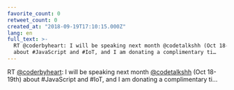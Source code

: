 ```yaml
---
favorite_count: 0
retweet_count: 0
created_at: "2018-09-19T17:10:15.000Z"
lang: en
full_text: >-
  RT @coderbyheart: I will be speaking next month @codetalkshh (Oct 18-19th)
  about #JavaScript and #IoT, and I am donating a complimentary ti…
---
```


RT [@coderbyheart](https://twitter.com/coderbyheart): I will be speaking next
month [@codetalkshh](https://twitter.com/codetalkshh) (Oct 18-19th) about
#JavaScript and #IoT, and I am donating a complimentary ti…
